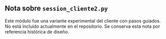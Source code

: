 ## Nota sobre `session_cliente2.py`

Este módulo fue una variante experimental del cliente con pasos guiados. No está incluido actualmente en el repositorio. Se conserva esta nota por referencia histórica de diseño.

